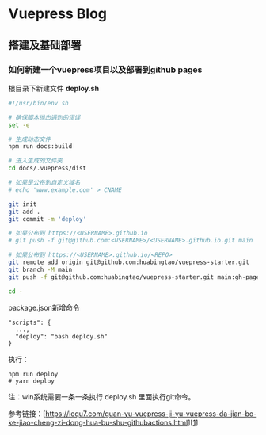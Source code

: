 # Vuepress Blog

## 搭建及基础部署

### 如何新建一个vuepress项目以及部署到github pages

根目录下新建文件 **deploy.sh**

```sh
#!/usr/bin/env sh

# 确保脚本抛出遇到的谬误
set -e

# 生成动态文件
npm run docs:build

# 进入生成的文件夹
cd docs/.vuepress/dist

# 如果是公布到自定义域名
# echo 'www.example.com' > CNAME

git init
git add .
git commit -m 'deploy'

# 如果公布到 https://<USERNAME>.github.io
# git push -f git@github.com:<USERNAME>/<USERNAME>.github.io.git main

# 如果公布到 https://<USERNAME>.github.io/<REPO>
git remote add origin git@github.com:huabingtao/vuepress-starter.git
git branch -M main
git push -f git@github.com:huabingtao/vuepress-starter.git main:gh-pages

cd -
```

package.json新增命令
```
"scripts": {
  ...,
  "deploy": "bash deploy.sh"
}
```

执行：
```
npm run deploy
# yarn deploy
```

注：win系统需要一条一条执行 deploy.sh 里面执行git命令。

参考链接：[https://lequ7.com/guan-yu-vuepress-ji-yu-vuepress-da-jian-bo-ke-jiao-cheng-zi-dong-hua-bu-shu-githubactions.html][1]











[1]:https://lequ7.com/guan-yu-vuepress-ji-yu-vuepress-da-jian-bo-ke-jiao-cheng-zi-dong-hua-bu-shu-githubactions.html